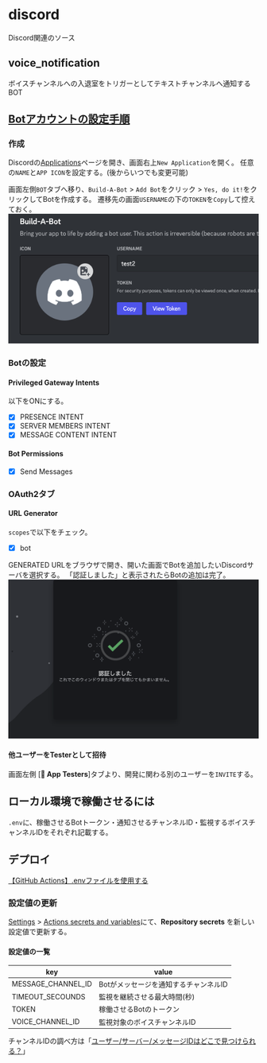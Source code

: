 # discord

Discord関連のソース
<!--  -->
## voice_notification

ボイスチャンネルへの入退室をトリガーとしてテキストチャンネルへ通知するBOT

## [Botアカウントの設定手順](https://discordpy.readthedocs.io/ja/latest/discord.html)

### 作成

Discordの[Applications](https://discord.com/developers/applications)ページを開き、画面右上`New Application`を開く。
任意の`NAME`と`APP ICON`を設定する。(後からいつでも変更可能)

画面左側`BOT`タブへ移り、`Build-A-Bot` > `Add Bot`をクリック > `Yes, do it!`をクリックしてBotを作成する。
遷移先の画面`USERNAME`の下の`TOKEN`を`Copy`して控えておく。
![TOKEN](/img/create01.png)

### Botの設定

#### Privileged Gateway Intents

以下をONにする。

- [x] PRESENCE INTENT
- [x] SERVER MEMBERS INTENT
- [x] MESSAGE CONTENT INTENT

#### Bot Permissions

- [x] Send Messages

### OAuth2タブ

#### URL Generator

`scopes`で以下をチェック。

- [x] bot

GENERATED URLをブラウザで開き、開いた画面でBotを追加したいDiscordサーバを選択する。
「認証しました」と表示されたらBotの追加は完了。
![certificated](/img/create02.png)

#### 他ユーザーをTesterとして招待

画面左側 [**🙋 App Testers**]タブより、開発に関わる別のユーザーを`INVITE`する。

## ローカル環境で稼働させるには

`.env`に、稼働させるBotトークン・通知させるチャンネルID・監視するボイスチャンネルIDをそれぞれ記載する。

## デプロイ

[【GitHub Actions】.envファイルを使用する](https://zenn.dev/big_tanukiudon/articles/fc1a2ff562ce3d)

### 設定値の更新

[Settings](https://github.com/T-School/discord/settings) > [Actions secrets and variables](https://github.com/T-School/discord/settings/secrets/actions)にて、**Repository secrets** を新しい設定値で更新する。

#### 設定値の一覧

| key                | value                                 |
| ------------------ | ------------------------------------- |
| MESSAGE_CHANNEL_ID | Botがメッセージを通知するチャンネルID |
| TIMEOUT_SECOUNDS   | 監視を継続させる最大時間(秒)          |
| TOKEN              | 稼働させるBotのトークン               |
| VOICE_CHANNEL_ID   | 監視対象のボイスチャンネルID          |

チャンネルIDの調べ方は「[ユーザー/サーバー/メッセージIDはどこで見つけられる？](https://support.discord.com/hc/ja/articles/206346498)」
